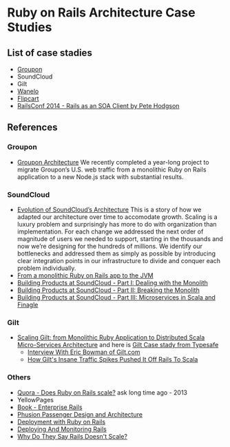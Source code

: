 # Ruby on Rails Architecture Case Studies

## List of case stadies
- [Groupon](groupon.md)
- SoundCloud
- Gilt
- [Wanelo](wanelo.md)
- [Flipcart](flipcart.md)
- [RailsConf 2014 - Rails as an SOA Client by Pete Hodgson](rails-as-an-soa-client-by-pete-hodgson.md)

## References

### Groupon

- [Groupon Architecture](https://engineering.groupon.com/2013/misc/i-tier-dismantling-the-monoliths/) We recently completed a year-long project to migrate Groupon’s U.S. web traffic from a monolithic Ruby on Rails application to a new Node.js stack with substantial results.

### SoundCloud

  - [Evolution of SoundCloud’s Architecture](https://developers.soundcloud.com/blog/evolution-of-soundclouds-architecture) This is a story of how we adapted our architecture over time to accomodate growth. Scaling is a luxury problem and surprisingly has more to do with organization than implementation. For each change we addressed the next order of magnitude of users we needed to support, starting in the thousands and now we’re designing for the hundreds of millions.  We identify our bottlenecks and addressed them as simply as possible by introducing clear integration points in our infrastructure to divide and conquer each problem individually.
  - [From a monolithic Ruby on Rails app to the JVM](http://www.slideshare.net/pcalcado/from-a-monolithic-ruby-on-rails-app-to-the-jvm)
  - [Building Products at SoundCloud - Part I: Dealing with the Monolith](https://developers.soundcloud.com/blog/building-products-at-soundcloud-part-1-dealing-with-the-monolith)
  - [Building Products at SoundCloud - Part II: Breaking the Monolith](https://developers.soundcloud.com/blog/building-products-at-soundcloud-part-2-breaking-the-monolith)
  - [Building Products at SoundCloud - Part III: Microservices in Scala and Finagle](https://developers.soundcloud.com/blog/building-products-at-soundcloud-part-3-microservices-in-scala-and-finagle)

### Gilt

- [Scaling Gilt: from Monolithic Ruby Application to Distributed Scala Micro-Services Architecture](http://www.slideshare.net/InfoQ/scaling-gilt-from-monolithic-ruby-application-to-distributed-scala-microservices-architecture) and here is [Gilt Case stady from Typesafe](http://downloads.typesafe.com/website/casestudies/Gilt-Live-Case-Study-v1.3.pdf)
  - [Interview With Eric Bowman of Gilt.com](http://code.tutsplus.com/articles/interview-with-eric-bowman-of-giltcom--net-35653)
  - [How Gilt's Insane Traffic Spikes Pushed It Off Rails To Scala](http://readwrite.com/2014/05/08/gilt-eric-bowman-interview-scala-rails-jvm-reactive-platform)


### Others
- [Quora - Does Ruby on Rails scale?](http://www.quora.com/Does-Ruby-on-Rails-scale) ask long time ago - 2013
- YellowPages
- [Book - Enterprise Rails](http://dan.chak.org/enterprise-rails)
- [Phusion Passenger Design and Architecture](https://www.phusionpassenger.com/documentation/Design%20and%20Architecture.html)
- [Deployment with Ruby on Rails](http://www.slideshare.net/jweiss/deployment-with-ruby-on-rails)
- [Deploying And Monitoring Rails](http://www.slideshare.net/jweiss/deploying-and-monitoring-rails)
- [Why Do They Say Rails Doesn't Scale?](http://codefol.io/posts/why-do-they-say-rails-doesnt-scale)
